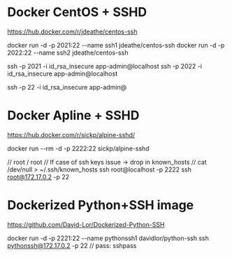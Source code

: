 # Docker CentOS + SSHD
https://hub.docker.com/r/jdeathe/centos-ssh

docker run -d -p 2021:22 --name ssh1 jdeathe/centos-ssh
docker run -d -p 2022:22 --name ssh2 jdeathe/centos-ssh

ssh -p 2021 -i id_rsa_insecure app-admin@localhost
ssh -p 2022 -i id_rsa_insecure app-admin@localhost

ssh -p 22 -i id_rsa_insecure app-admin@

# Docker Apline + SSHD
https://hub.docker.com/r/sickp/alpine-sshd/

docker run --rm -d -p 2222:22 sickp/alpine-sshd

// root / root
// If case of ssh keys issue -> drop in known_hosts
// cat /dev/null > ~/.ssh/known_hosts
ssh root@localhost -p 2222
ssh root@172.17.0.2 -p 22

# Dockerized Python+SSH image
https://github.com/David-Lor/Dockerized-Python-SSH

docker run -d -p 2221:22 --name pythonssh1 davidlor/python-ssh
ssh pythonssh@172.17.0.2 -p 22 // pass: sshpass


